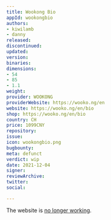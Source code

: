 ```yaml
---
title: Wookong Bio
appId: wookongbio
authors:
- kiwilamb
- danny
released: 
discontinued: 
updated: 
version: 
binaries: 
dimensions:
- 54
- 85
- 1.1
weight: 
provider: WOOKONG
providerWebsite: https://wooko.ng/en
website: https://wooko.ng/en/bio
shop: https://wooko.ng/en/bio
country: CH
price: 1099CNY
repository: 
issue: 
icon: wookongbio.png
bugbounty: 
meta: defunct
verdict: wip
date: 2021-12-04
signer: 
reviewArchive: 
twitter: 
social: 

---
```


The website is [no longer working](https://twitter.com/BitcoinWalletz/status/1466946290546143232).